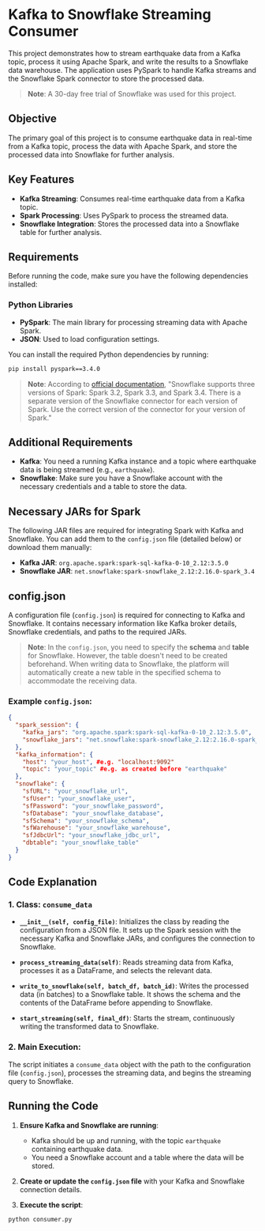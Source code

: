# Kafka to Snowflake Streaming Consumer

This project demonstrates how to stream earthquake data from a Kafka topic, process it using Apache Spark, and write the results to a Snowflake data warehouse. The application uses PySpark to handle Kafka streams and the Snowflake Spark connector to store the processed data.

> **Note**: A 30-day free trial of Snowflake was used for this project.

## Objective

The primary goal of this project is to consume earthquake data in real-time from a Kafka topic, process the data with Apache Spark, and store the processed data into Snowflake for further analysis.


## Key Features

- **Kafka Streaming**: Consumes real-time earthquake data from a Kafka topic.
- **Spark Processing**: Uses PySpark to process the streamed data.
- **Snowflake Integration**: Stores the processed data into a Snowflake table for further analysis.

## Requirements

Before running the code, make sure you have the following dependencies installed:

### Python Libraries
- **PySpark**: The main library for processing streaming data with Apache Spark.
- **JSON**: Used to load configuration settings.

You can install the required Python dependencies by running:

```bash
pip install pyspark==3.4.0
```
> **Note**: According to [official documentation](https://docs.snowflake.com/en/user-guide/spark-connector), "Snowflake supports three versions of Spark: Spark 3.2, Spark 3.3, and Spark 3.4. There is a separate version of the Snowflake connector for each version of Spark. Use the correct version of the connector for your version of Spark."


## Additional Requirements

- **Kafka**: You need a running Kafka instance and a topic where earthquake data is being streamed (e.g., `earthquake`).
- **Snowflake**: Make sure you have a Snowflake account with the necessary credentials and a table to store the data.

## Necessary JARs for Spark

The following JAR files are required for integrating Spark with Kafka and Snowflake. You can add them to the `config.json` file (detailed below) or download them manually:

- **Kafka JAR**: `org.apache.spark:spark-sql-kafka-0-10_2.12:3.5.0`
- **Snowflake JAR**: `net.snowflake:spark-snowflake_2.12:2.16.0-spark_3.4`

## config.json

A configuration file (`config.json`) is required for connecting to Kafka and Snowflake. It contains necessary information like Kafka broker details, Snowflake credentials, and paths to the required JARs.

> **Note**: In the `config.json`, you need to specify the **schema** and **table** for Snowflake. However, the table doesn't need to be created beforehand. When writing data to Snowflake, the platform will automatically create a new table in the specified schema to accommodate the receiving data.

### Example `config.json`:

```json
{
  "spark_session": {
    "kafka_jars": "org.apache.spark:spark-sql-kafka-0-10_2.12:3.5.0",
    "snowflake_jars": "net.snowflake:spark-snowflake_2.12:2.16.0-spark_3.4"
  },
  "kafka_information": {
    "host": "your_host", #e.g. "localhost:9092"
    "topic": "your_topic" #e.g. as created before "earthquake"
  },
  "snowflake": {
    "sfURL": "your_snowflake_url",
    "sfUser": "your_snowflake_user",
    "sfPassword": "your_snowflake_password",
    "sfDatabase": "your_snowflake_database",
    "sfSchema": "your_snowflake_schema",
    "sfWarehouse": "your_snowflake_warehouse",
    "sfJdbcUrl": "your_snowflake_jdbc_url",
    "dbtable": "your_snowflake_table"
  }
}
```
## Code Explanation

### 1. Class: `consume_data`

- **`__init__(self, config_file)`**: Initializes the class by reading the configuration from a JSON file. It sets up the Spark session with the necessary Kafka and Snowflake JARs, and configures the connection to Snowflake.

- **`process_streaming_data(self)`**: Reads streaming data from Kafka, processes it as a DataFrame, and selects the relevant data.

- **`write_to_snowflake(self, batch_df, batch_id)`**: Writes the processed data (in batches) to a Snowflake table. It shows the schema and the contents of the DataFrame before appending to Snowflake.

- **`start_streaming(self, final_df)`**: Starts the stream, continuously writing the transformed data to Snowflake.

### 2. Main Execution:
The script initiates a `consume_data` object with the path to the configuration file (`config.json`), processes the streaming data, and begins the streaming query to Snowflake.

## Running the Code

1. **Ensure Kafka and Snowflake are running**:
   - Kafka should be up and running, with the topic `earthquake` containing earthquake data.
   - You need a Snowflake account and a table where the data will be stored.

2. **Create or update the `config.json` file** with your Kafka and Snowflake connection details.

3. **Execute the script**:

```bash
python consumer.py
```
